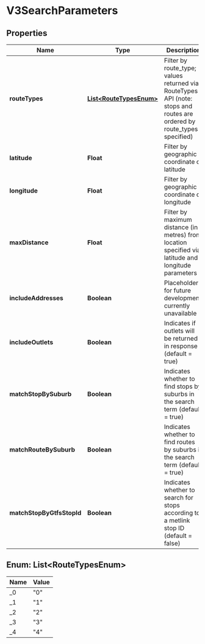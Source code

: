 
# V3SearchParameters

## Properties
Name | Type | Description | Notes
------------ | ------------- | ------------- | -------------
**routeTypes** | [**List&lt;RouteTypesEnum&gt;**](#List&lt;RouteTypesEnum&gt;) | Filter by route_type; values returned via RouteTypes API (note: stops and routes are ordered by route_types specified) |  [optional]
**latitude** | **Float** | Filter by geographic coordinate of latitude |  [optional]
**longitude** | **Float** | Filter by geographic coordinate of longitude |  [optional]
**maxDistance** | **Float** | Filter by maximum distance (in metres) from location specified via latitude and longitude parameters |  [optional]
**includeAddresses** | **Boolean** | Placeholder for future development; currently unavailable |  [optional]
**includeOutlets** | **Boolean** | Indicates if outlets will be returned in response (default &#x3D; true) |  [optional]
**matchStopBySuburb** | **Boolean** | Indicates whether to find stops by suburbs in the search term (default &#x3D; true) |  [optional]
**matchRouteBySuburb** | **Boolean** | Indicates whether to find routes by suburbs in the search term (default &#x3D; true) |  [optional]
**matchStopByGtfsStopId** | **Boolean** | Indicates whether to search for stops according to a metlink stop ID (default &#x3D; false) |  [optional]


<a name="List<RouteTypesEnum>"></a>
## Enum: List&lt;RouteTypesEnum&gt;
Name | Value
---- | -----
_0 | &quot;0&quot;
_1 | &quot;1&quot;
_2 | &quot;2&quot;
_3 | &quot;3&quot;
_4 | &quot;4&quot;



